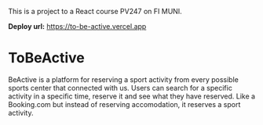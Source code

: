 This is a project to a React course PV247 on FI MUNI.

**Deploy url:** https://to-be-active.vercel.app

# ToBeActive

BeActive is a platform for reserving a sport activity from every possible sports center that connected with us. Users can search for a specific activity in a specific time, reserve it and see what they have reserved. Like a Booking.com but instead of reserving accomodation, it reserves a sport activity.
